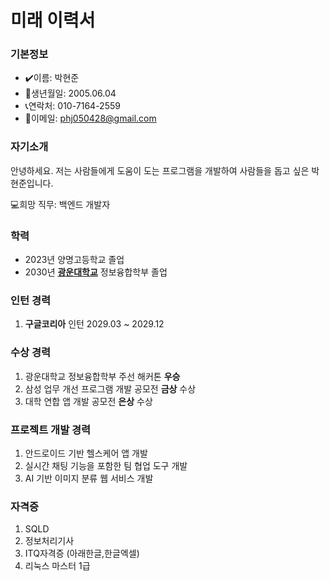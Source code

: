 # 미래 이력서

### 기본정보
- ✔️이름: 박현준
- 📅생년월일: 2005.06.04
- 📞연락처: 010-7164-2559
- 📩이메일: phj050428@gmail.com

### 자기소개
안녕하세요. 저는 사람들에게 도움이 도는 프로그램을 개발하여 사람들을 돕고 싶은 박현준입니다. 
   
💻희망 직무: 백엔드 개발자


### 학력
- 2023년 양명고등학교 졸업
- 2030년 [**광운대학교**](https://www.kw.ac.kr/ko/) 정보융합학부 졸업

### 인턴 경력
1. **구글코리아** 인턴 2029.03 ~ 2029.12


### 수상 경력
1. 광운대학교 정보융합학부 주선 해커톤 **우승**
2. 삼성 업무 개선 프로그램 개발 공모전 **금상** 수상
3. 대학 연합 앱 개발 공모전 **은상** 수상

### 프로젝트 개발 경력

1. 안드로이드 기반 헬스케어 앱 개발
2. 실시간 채팅 기능을 포함한 팀 협업 도구 개발
3. AI 기반 이미지 분류 웹 서비스 개발

### 자격증
1. SQLD
2. 정보처리기사
3. ITQ자격증 (아래한글,한글엑셀)
4. 리눅스 마스터 1급






